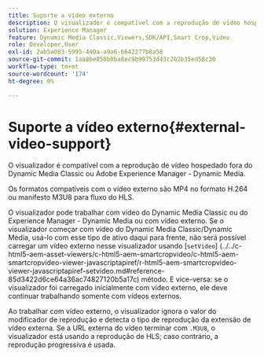 ```yaml
---
title: Suporte a vídeo externo
description: O visualizador é compatível com a reprodução de vídeo hospedado fora do Dynamic Media Classic ou Adobe Experience Manager - Dynamic Media.
solution: Experience Manager
feature: Dynamic Media Classic,Viewers,SDK/API,Smart Crop,Video
role: Developer,User
exl-id: 2ab5a083-5995-440a-a9a6-6642277b8a58
source-git-commit: 1aa8be858b0ba8ec9b99753d43c202b35ed58c30
workflow-type: tm+mt
source-wordcount: '174'
ht-degree: 0%

---
```


# Suporte a vídeo externo{#external-video-support}

O visualizador é compatível com a reprodução de vídeo hospedado fora do Dynamic Media Classic ou Adobe Experience Manager - Dynamic Media.

Os formatos compatíveis com o vídeo externo são MP4 no formato H.264 ou manifesto M3U8 para fluxo do HLS.

O visualizador pode trabalhar com vídeo do Dynamic Media Classic ou do Experience Manager - Dynamic Media ou com vídeo externo. Se o visualizador começar com vídeo do Dynamic Media Classic/Dynamic Media, usá-lo com esse tipo de ativo daqui para frente, não será possível carregar um vídeo externo nesse visualizador usando [`setVideo`]
(../../c-html5-aem-asset-viewers/c-html5-aem-smartcropvideo/c-html5-aem-smartcropvideo-viewer-javascriptapiref/r-html5-aem-smartcropvideo-viewer-javascriptapiref-setvideo.md#reference-85d3422d6ce64a36ac74827120b5a17c) método. E vice-versa: se o visualizador foi carregado inicialmente com vídeo externo, ele deve continuar trabalhando somente com vídeos externos.

Ao trabalhar com vídeo externo, o visualizador ignora o valor do modificador de reprodução e detecta o tipo de reprodução da extensão de vídeo externa. Se a URL externa do vídeo terminar com `.M3U8`, o visualizador está usando a reprodução de HLS; caso contrário, a reprodução progressiva é usada.
